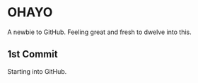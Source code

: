 # OHAYO

A newbie to GitHub. Feeling great and fresh to dwelve into this.

## 1st Commit

Starting into GitHub.